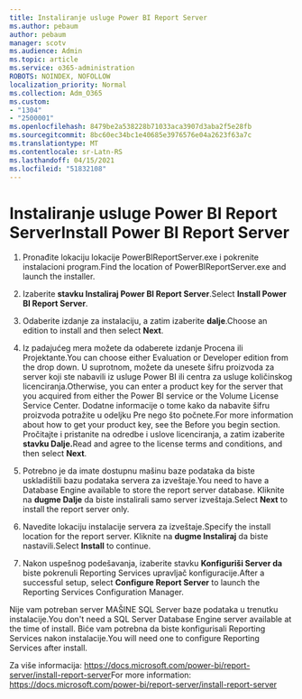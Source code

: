 ```yaml
---
title: Instaliranje usluge Power BI Report Server
ms.author: pebaum
author: pebaum
manager: scotv
ms.audience: Admin
ms.topic: article
ms.service: o365-administration
ROBOTS: NOINDEX, NOFOLLOW
localization_priority: Normal
ms.collection: Adm_O365
ms.custom:
- "1304"
- "2500001"
ms.openlocfilehash: 8479be2a538228b71033aca3907d3aba2f5e28fb
ms.sourcegitcommit: 8bc60ec34bc1e40685e3976576e04a2623f63a7c
ms.translationtype: MT
ms.contentlocale: sr-Latn-RS
ms.lasthandoff: 04/15/2021
ms.locfileid: "51832108"
---
```

# <a name="install-power-bi-report-server"></a><span data-ttu-id="1b6ed-102">Instaliranje usluge Power BI Report Server</span><span class="sxs-lookup"><span data-stu-id="1b6ed-102">Install Power BI Report Server</span></span>

1. <span data-ttu-id="1b6ed-103">Pronađite lokaciju lokacije PowerBIReportServer.exe i pokrenite instalacioni program.</span><span class="sxs-lookup"><span data-stu-id="1b6ed-103">Find the location of PowerBIReportServer.exe and launch the installer.</span></span>

2. <span data-ttu-id="1b6ed-104">Izaberite **stavku Instaliraj Power BI Report Server**.</span><span class="sxs-lookup"><span data-stu-id="1b6ed-104">Select **Install Power BI Report Server**.</span></span>

3. <span data-ttu-id="1b6ed-105">Odaberite izdanje za instalaciju, a zatim izaberite **dalje**.</span><span class="sxs-lookup"><span data-stu-id="1b6ed-105">Choose an edition to install and then select **Next**.</span></span>

4. <span data-ttu-id="1b6ed-106">Iz padajućeg mera možete da odaberete izdanje Procena ili Projektante.</span><span class="sxs-lookup"><span data-stu-id="1b6ed-106">You can choose either Evaluation or Developer edition from the drop down.</span></span>  <span data-ttu-id="1b6ed-107">U suprotnom, možete da unesete šifru proizvoda za server koji ste nabavili iz usluge Power BI ili centra za usluge količinskog licenciranja.</span><span class="sxs-lookup"><span data-stu-id="1b6ed-107">Otherwise, you can enter a product key for the server that you acquired from either the Power BI service or the Volume License Service Center.</span></span> <span data-ttu-id="1b6ed-108">Dodatne informacije o tome kako da nabavite šifru proizvoda potražite u odeljku Pre nego što počnete.</span><span class="sxs-lookup"><span data-stu-id="1b6ed-108">For more information about how to get your product key, see the Before you begin section.</span></span> <span data-ttu-id="1b6ed-109">Pročitajte i pristanite na odredbe i uslove licenciranja, a zatim izaberite **stavku Dalje.**</span><span class="sxs-lookup"><span data-stu-id="1b6ed-109">Read and agree to the license terms and conditions, and then select **Next**.</span></span>

5. <span data-ttu-id="1b6ed-110">Potrebno je da imate dostupnu mašinu baze podataka da biste uskladištili bazu podataka servera za izveštaje.</span><span class="sxs-lookup"><span data-stu-id="1b6ed-110">You need to have a Database Engine available to store the report server database.</span></span> <span data-ttu-id="1b6ed-111">Kliknite na **dugme Dalje** da biste instalirali samo server izveštaja.</span><span class="sxs-lookup"><span data-stu-id="1b6ed-111">Select **Next** to install the report server only.</span></span>

6. <span data-ttu-id="1b6ed-112">Navedite lokaciju instalacije servera za izveštaje.</span><span class="sxs-lookup"><span data-stu-id="1b6ed-112">Specify the install location for the report server.</span></span> <span data-ttu-id="1b6ed-113">Kliknite na **dugme Instaliraj** da biste nastavili.</span><span class="sxs-lookup"><span data-stu-id="1b6ed-113">Select **Install** to continue.</span></span>

7. <span data-ttu-id="1b6ed-114">Nakon uspešnog podešavanja, izaberite stavku **Konfiguriši Server da** biste pokrenuli Reporting Services upravljač konfiguracije.</span><span class="sxs-lookup"><span data-stu-id="1b6ed-114">After a successful setup, select **Configure Report Server** to launch the Reporting Services Configuration Manager.</span></span>

<span data-ttu-id="1b6ed-115">Nije vam potreban server MAŠINE SQL Server baze podataka u trenutku instalacije.</span><span class="sxs-lookup"><span data-stu-id="1b6ed-115">You don't need a SQL Server Database Engine server available at the time of install.</span></span> <span data-ttu-id="1b6ed-116">Biće vam potrebna da biste konfigurisali Reporting Services nakon instalacije.</span><span class="sxs-lookup"><span data-stu-id="1b6ed-116">You will need one to configure Reporting Services after install.</span></span>

<span data-ttu-id="1b6ed-117">Za više informacija: https://docs.microsoft.com/power-bi/report-server/install-report-server</span><span class="sxs-lookup"><span data-stu-id="1b6ed-117">For more information: https://docs.microsoft.com/power-bi/report-server/install-report-server</span></span>
